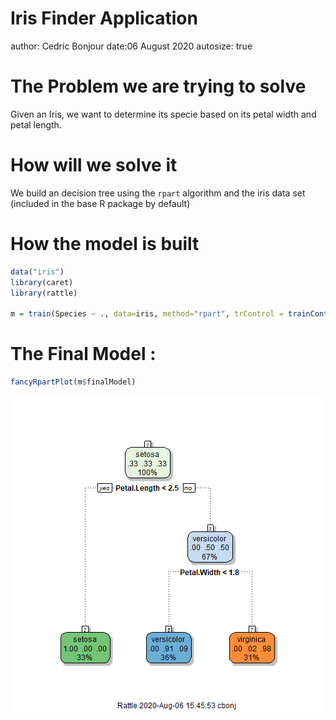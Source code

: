 Iris Finder Application
========================================================
author: Cedric Bonjour
date:06 August 2020
autosize: true

The Problem we are trying to solve
========================================================

Given an Iris, we want to determine its specie based on its petal width and petal length.




How will we solve it
========================================================


We build an decision tree using the `rpart` algorithm and the iris data set (included in the base R package by default)


How the model is built
========================================================


```r
data("iris")
library(caret)
library(rattle)

m = train(Species ~ ., data=iris, method="rpart", trControl = trainControl(method = "cv"))
```



The Final Model :
=======================================================

```r
fancyRpartPlot(m$finalModel)
```

![plot of chunk unnamed-chunk-2](pres-figure/unnamed-chunk-2-1.png)

